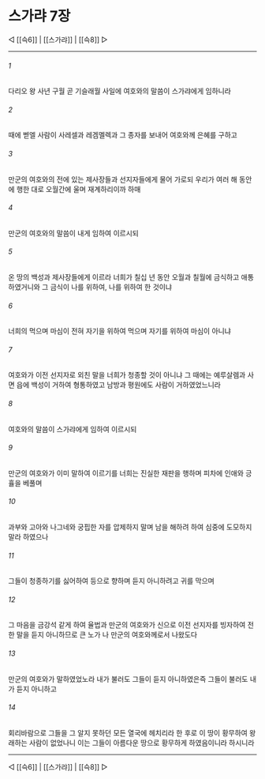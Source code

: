 ﻿# 스가랴 7장

◁ [[슥6]] | [[스가랴]] | [[슥8]] ▷
***

###### 1
다리오 왕 사년 구월 곧 기슬래월 사일에 여호와의 말씀이 스가랴에게 임하니라

###### 2
때에 벧엘 사람이 사레셀과 레겜멜렉과 그 종자를 보내어 여호와께 은혜를 구하고

###### 3
만군의 여호와의 전에 있는 제사장들과 선지자들에게 물어 가로되 우리가 여러 해 동안에 행한 대로 오월간에 울며 재계하리이까 하매

###### 4
만군의 여호와의 말씀이 내게 임하여 이르시되

###### 5
온 땅의 백성과 제사장들에게 이르라 너희가 칠십 년 동안 오월과 칠월에 금식하고 애통하였거니와 그 금식이 나를 위하여, 나를 위하여 한 것이냐

###### 6
너희의 먹으며 마심이 전혀 자기을 위하여 먹으며 자기를 위하여 마심이 아니냐

###### 7
여호와가 이전 선지자로 외친 말을 너희가 청종할 것이 아니냐 그 때에는 예루살렘과 사면 읍에 백성이 거하여 형통하였고 남방과 평원에도 사람이 거하였었느니라

###### 8
여호와의 말씀이 스가랴에게 임하여 이르시되

###### 9
만군의 여호와가 이미 말하여 이르기를 너희는 진실한 재판을 행하며 피차에 인애와 긍휼을 베풀며

###### 10
과부와 고아와 나그네와 궁핍한 자를 압제하지 말며 남을 해하려 하여 심중에 도모하지 말라 하였으나

###### 11
그들이 청종하기를 싫어하여 등으로 향하며 듣지 아니하려고 귀를 막으며

###### 12
그 마음을 금강석 같게 하여 율법과 만군의 여호와가 신으로 이전 선지자를 빙자하여 전한 말을 듣지 아니하므로 큰 노가 나 만군의 여호와께로서 나왔도다

###### 13
만군의 여호와가 말하였었노라 내가 불러도 그들이 듣지 아니하였은즉 그들이 불러도 내가 듣지 아니하고

###### 14
회리바람으로 그들을 그 알지 못하던 모든 열국에 헤치리라 한 후로 이 땅이 황무하여 왕래하는 사람이 없었나니 이는 그들이 아름다운 땅으로 황무하게 하였음이니라 하시니라

***
◁ [[슥6]] | [[스가랴]] | [[슥8]] ▷